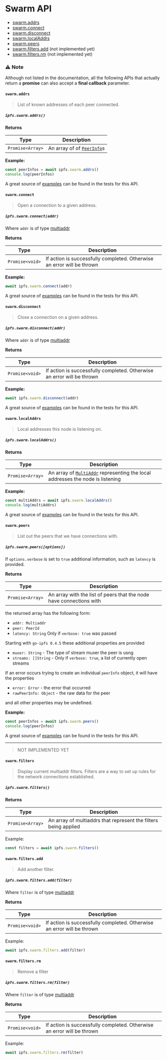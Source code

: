 # Swarm API

* [swarm.addrs](#swarmaddrs)
* [swarm.connect](#swarmconnect)
* [swarm.disconnect](#swarmdisconnect)
* [swarm.localAddrs](#swarmlocaladdrs)
* [swarm.peers](#swarmpeers)
* [swarm.filters.add](#swarmfiltersadd) (not implemented yet)
* [swarm.filters.rm](#swarmfiltersrm) (not implemented yet)

### ⚠️ Note
Although not listed in the documentation, all the following APIs that actually return a **promise** can also accept a **final callback** parameter.

#### `swarm.addrs`

> List of known addresses of each peer connected.

##### `ipfs.swarm.addrs()`

**Returns**

| Type | Description |
| -------- | -------- |
| `Promise<Array>` | An array of of [`PeerInfo`](https://github.com/libp2p/js-peer-info)s |

**Example:**

```JavaScript
const peerInfos = await ipfs.swarm.addrs()
console.log(peerInfos)
```

A great source of [examples][] can be found in the tests for this API.

#### `swarm.connect`

> Open a connection to a given address.

##### `ipfs.swarm.connect(addr)`

Where `addr` is of type [multiaddr](https://github.com/multiformats/js-multiaddr)

**Returns**

| Type | Description |
| -------- | -------- |
| `Promise<void>` | If action is successfully completed. Otherwise an error will be thrown |

**Example:**

```JavaScript
await ipfs.swarm.connect(addr)
```

A great source of [examples][] can be found in the tests for this API.

#### `swarm.disconnect`

> Close a connection on a given address.

##### `ipfs.swarm.disconnect(addr)`

Where `addr` is of type [multiaddr](https://github.com/multiformats/js-multiaddr)

**Returns**

| Type | Description |
| -------- | -------- |
| `Promise<void>` | If action is successfully completed. Otherwise an error will be thrown |

**Example:**

```JavaScript
await ipfs.swarm.disconnect(addr)
```

A great source of [examples][] can be found in the tests for this API.

#### `swarm.localAddrs`

> Local addresses this node is listening on.

##### `ipfs.swarm.localAddrs()`

**Returns**

| Type | Description |
| -------- | -------- |
| `Promise<Array>` | An array of [`MultiAddr`](https://github.com/multiformats/js-multiaddr) representing the local addresses the node is listening |

**Example:**

```JavaScript
const multiAddrs = await ipfs.swarm.localAddrs()
console.log(multiAddrs)
```

A great source of [examples][] can be found in the tests for this API.

#### `swarm.peers`

> List out the peers that we have connections with.

##### `ipfs.swarm.peers([options])`

If `options.verbose` is set to `true` additional information, such as `latency` is provided.

**Returns**

| Type | Description |
| -------- | -------- |
| `Promise<Array>` | An array with the list of peers that the node have connections with |

the returned array has the following form:

- `addr: Multiaddr`
- `peer: PeerId`
- `latency: String` Only if `verbose: true`  was passed

Starting with `go-ipfs 0.4.5` these additional properties are provided

- `muxer: String` - The type of stream muxer the peer is usng
- `streams: []String` - Only if `verbose: true`, a list of currently open streams

If an error occurs trying to create an individual `peerInfo` object, it will have the properties

- `error: Error` - the error that occurred
- `rawPeerInfo: Object` - the raw data for the peer

and all other properties may be undefined.

**Example:**

```JavaScript
const peerInfos = await ipfs.swarm.peers()
console.log(peerInfos)
```

A great source of [examples][] can be found in the tests for this API.

------------------------------

> NOT IMPLEMENTED YET

#### `swarm.filters`

> Display current multiaddr filters. Filters are a way to set up rules for the network connections established.

##### `ipfs.swarm.filters()`

**Returns**

| Type | Description |
| -------- | -------- |
| `Promise<Array>` | An array of multiaddrs that represent the filters being applied |

Example:

```JavaScript
const filters = await ipfs.swarm.filters()
```

#### `swarm.filters.add`

> Add another filter.

##### `ipfs.swarm.filters.add(filter)`

Where `filter` is of type [multiaddr]()

**Returns**

| Type | Description |
| -------- | -------- |
| `Promise<void>` | If action is successfully completed. Otherwise an error will be thrown |

Example:

```JavaScript
await ipfs.swarm.filters.add(filter)
```

#### `swarm.filters.rm`

> Remove a filter

##### `ipfs.swarm.filters.rm(filter)`

Where `filter` is of type [multiaddr]()

**Returns**

| Type | Description |
| -------- | -------- |
| `Promise<void>` | If action is successfully completed. Otherwise an error will be thrown |

Example:

```JavaScript
await ipfs.swarm.filters.rm(filter)
```

[examples]: https://github.com/ipfs/interface-ipfs-core/blob/master/src/swarm
